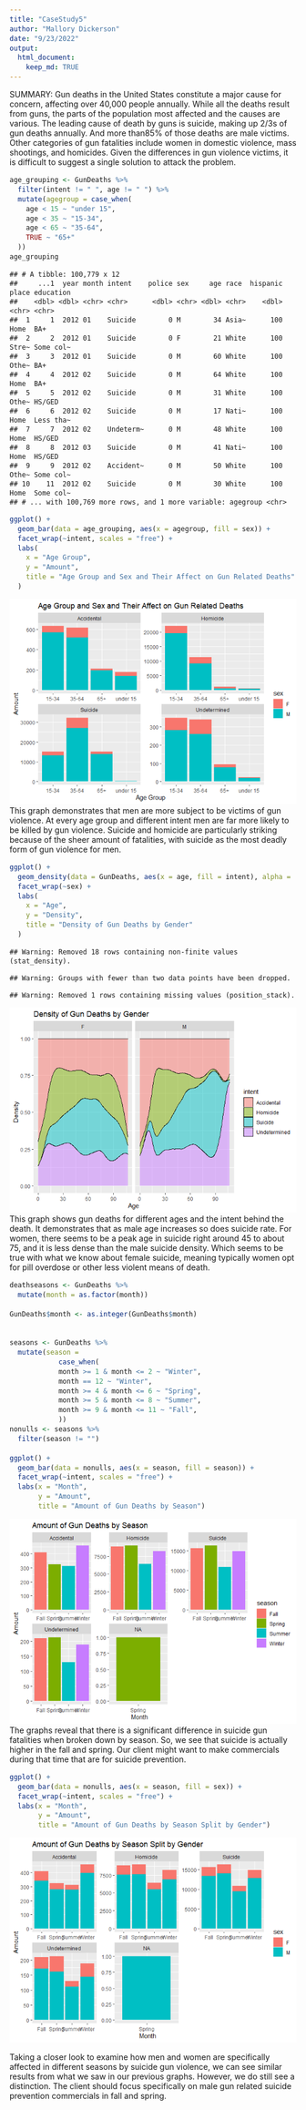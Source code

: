 ```yaml
---
title: "CaseStudy5"
author: "Mallory Dickerson"
date: "9/23/2022"
output: 
  html_document:
    keep_md: TRUE
---
```

SUMMARY:
Gun deaths in the United States constitute a major cause for concern, affecting over 40,000 people annually. While all the deaths result from guns, the parts of the population most affected and the causes are various. The leading cause of death by guns is suicide, making up 2/3s of gun deaths annually. And more than85% of those deaths are male victims. Other categories of gun fatalities include women in domestic violence, mass shootings, and homicides. Given the differences in gun violence victims, it is difficult to suggest a single solution to attack the problem. 




```r
age_grouping <- GunDeaths %>%
  filter(intent != " ", age != " ") %>%
  mutate(agegroup = case_when(
    age < 15 ~ "under 15",
    age < 35 ~ "15-34",
    age < 65 ~ "35-64",
    TRUE ~ "65+"
  ))
age_grouping
```

```
## # A tibble: 100,779 x 12
##     ...1  year month intent    police sex     age race  hispanic place education
##    <dbl> <dbl> <chr> <chr>      <dbl> <chr> <dbl> <chr>    <dbl> <chr> <chr>    
##  1     1  2012 01    Suicide        0 M        34 Asia~      100 Home  BA+      
##  2     2  2012 01    Suicide        0 F        21 White      100 Stre~ Some col~
##  3     3  2012 01    Suicide        0 M        60 White      100 Othe~ BA+      
##  4     4  2012 02    Suicide        0 M        64 White      100 Home  BA+      
##  5     5  2012 02    Suicide        0 M        31 White      100 Othe~ HS/GED   
##  6     6  2012 02    Suicide        0 M        17 Nati~      100 Home  Less tha~
##  7     7  2012 02    Undeterm~      0 M        48 White      100 Home  HS/GED   
##  8     8  2012 03    Suicide        0 M        41 Nati~      100 Home  HS/GED   
##  9     9  2012 02    Accident~      0 M        50 White      100 Othe~ Some col~
## 10    11  2012 02    Suicide        0 M        30 White      100 Home  Some col~
## # ... with 100,769 more rows, and 1 more variable: agegroup <chr>
```

```r
ggplot() +
  geom_bar(data = age_grouping, aes(x = agegroup, fill = sex)) +
  facet_wrap(~intent, scales = "free") +
  labs(
    x = "Age Group",
    y = "Amount",
    title = "Age Group and Sex and Their Affect on Gun Related Deaths"
  )
```

![](CaseStudy5things_files/figure-html/bargraph-1.png)<!-- -->
This graph demonstrates that men are more subject to be victims of gun violence. At every age group and 
different intent men are far more likely to be killed by gun violence. Suicide and homicide are 
particularly striking because of the sheer amount of fatalities, with suicide as the 
most deadly form of gun violence for men.

```r
ggplot() +
  geom_density(data = GunDeaths, aes(x = age, fill = intent), alpha = .5, position = 'fill', adjust = 1.5) +
  facet_wrap(~sex) +
  labs(
    x = "Age",
    y = "Density",
    title = "Density of Gun Deaths by Gender"
  )
```

```
## Warning: Removed 18 rows containing non-finite values (stat_density).
```

```
## Warning: Groups with fewer than two data points have been dropped.
```

```
## Warning: Removed 1 rows containing missing values (position_stack).
```

![](CaseStudy5things_files/figure-html/densitygraph-1.png)<!-- -->
This graph shows gun deaths for different ages and the intent behind the death. It demonstrates that as male 
age increases so does suicide rate. For women, there seems to be a peak age in suicide right around 45 to about 75,
and it is less dense than the male suicide density. Which seems to be true with what we know about female suicide,
meaning typically women opt for pill overdose or other less violent means of death. 






```r
deathseasons <- GunDeaths %>%
  mutate(month = as.factor(month))

GunDeaths$month <- as.integer(GunDeaths$month)


seasons <- GunDeaths %>%
  mutate(season = 
            case_when(
            month >= 1 & month <= 2 ~ "Winter",
            month == 12 ~ "Winter",
            month >= 4 & month <= 6 ~ "Spring",
            month >= 5 & month <= 8 ~ "Summer",
            month >= 9 & month <= 11 ~ "Fall",
            ))
nonulls <- seasons %>%
  filter(season != "")

ggplot() +
  geom_bar(data = nonulls, aes(x = season, fill = season)) +
  facet_wrap(~intent, scales = "free") +
  labs(x = "Month",
       y = "Amount",
       title = "Amount of Gun Deaths by Season")
```

![](CaseStudy5things_files/figure-html/firstplot-1.png)<!-- -->
The graphs reveal that there is a significant difference in suicide gun fatalities when broken down by season.
So, we see that suicide is actually higher in the fall and spring. Our client might want to make commercials during that time that are for suicide prevention.


```r
ggplot() +
  geom_bar(data = nonulls, aes(x = season, fill = sex)) +
  facet_wrap(~intent, scales = "free") +
  labs(x = "Month",
       y = "Amount",
       title = "Amount of Gun Deaths by Season Split by Gender")
```

![](CaseStudy5things_files/figure-html/secondplot-1.png)<!-- -->

Taking a closer look to examine how men and women are specifically affected in different seasons by suicide gun
violence, we can see similar results from what we saw in our previous graphs. However, we do still see a distinction. The
client should focus specifically on male gun related suicide prevention commercials in fall and spring. 

